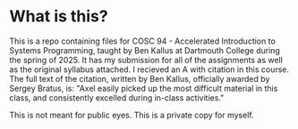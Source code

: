 # What is this?

This is a repo containing files for COSC 94 - Accelerated Introduction to
Systems Programming, taught by Ben Kallus at Dartmouth College during the
spring of 2025. It has my submission for all of the assignments as well as the
original syllabus attached. I recieved an A with citation in this course. The
full text of the citation, written by Ben Kallus, officially awarded by Sergey
Bratus, is: "Axel easily picked up the most difficult material in this class,
and consistently excelled during in-class activities."

This is not meant for public eyes. This is a private copy for myself.
